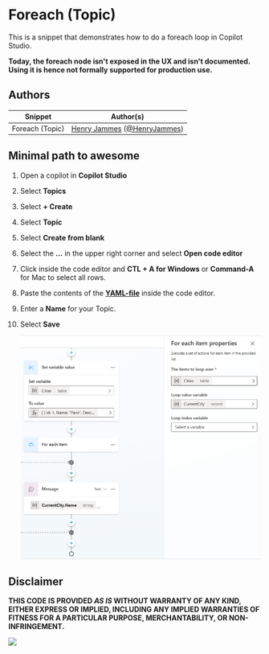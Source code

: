 # Foreach (Topic)

This is a snippet that demonstrates how to do a foreach loop in Copilot Studio.

**Today, the foreach node isn't exposed in the UX and isn't documented. Using it is hence not formally supported for production use.**

## Authors

Snippet|Author(s)
--------|---------
Foreach (Topic) | [Henry Jammes](https://github.com/HenryJammes) ([@HenryJammes](https://www.twitter.com/HenryJammes))

## Minimal path to awesome

1. Open a copilot in **Copilot Studio**
1. Select **Topics**
1. Select **+ Create**
1. Select **Topic**
1. Select **Create from blank**
1. Select the **...** in the upper right corner and select **Open code editor**
1. Click inside the code editor and **CTL + A for Windows** or **Command-A** for Mac to select all rows.
1. Paste the contents of the **[YAML-file](./source/foreach.yaml)** inside the code editor.
1. Enter a **Name** for your Topic.
1. Select **Save**

    ![View of foreach topic in edit mode](./assets/foreach.png)

## Disclaimer

**THIS CODE IS PROVIDED *AS IS* WITHOUT WARRANTY OF ANY KIND, EITHER EXPRESS OR IMPLIED, INCLUDING ANY IMPLIED WARRANTIES OF FITNESS FOR A PARTICULAR PURPOSE, MERCHANTABILITY, OR NON-INFRINGEMENT.**

<img src="https://m365-visitor-stats.azurewebsites.net/powerplatform-snippets/copilot-studio/foreach-topic" aria-hidden="true" />
